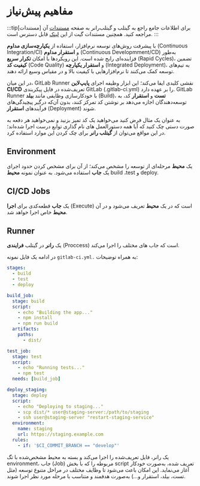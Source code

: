 # مفاهیم پیش‌نیاز

:::tip[مستندات]
برای اطلاعات جامع راجع به گیتلب و گیتلب‌رانر به صفحه [مستندات](https://docs.gitlab.com/) آن مراجعه کنید.
همچنین مستندات گیت از این [لینک](https://git-scm.com/doc) قابل دسترس است.
:::

با پیشرفت روش‌های توسعه نرم‌افزار، استفاده از **یکپارچه‌سازی مداوم** (Continuous Integration/CI) و **استقرار مداوم** (Continuous Developmment/CD) به‌طور فزاینده‌ای رایج شده است. این رویکردها با امکان **تکرار سریع** (Rapid Cycles)، تضمین **کیفیت کد** (Code Quality) و **استقرار یکپارچه** (Integrated Deployment)، به تیم‌های توسعه کمک می‌کنند تا نرم‌افزارهایی با کیفیت بالا و در مقیاس وسیع ارائه دهند.

در این میان، GitLab Runner نقشی کلیدی ایفا می‌کند؛ این ابزار وظیفه اجرای **پایپ‌لاین CI/CD** تعریف‌شده در فایل پیکربندی GitLab (.gitlab-ci.yml) را بر عهده دارد. GitLab Runner با خودکارسازی وظایفی مانند **بیلد** (Build)، **تست** و **استقرار** کد، به توسعه‌دهندگان اجازه می‌دهد بر نوشتن کد تمرکز کنند، بدون آن‌که درگیر پیچیدگی‌های فرآیندهای **استقرار** (Deployment) شوند.

به عنوان یک مثال فرض کنید می‌خواهید یک کد تمیز بزنید و نمی‌خواهید هر دفعه به صورت دستی چک کنید که آیا همه دستورالعمل های نام گذاری توابع درست اجرا شده‌اند؛ در این مواقع می‌توان از **گیتلب رانر** برای چک کردن این موارد استفاده کرد.

## Environment

یک **محیط** مرحله‌ای از توسعه را مشخص می‌کند؛ از آن برای مشخص کردن حدود اجرای یک **جاب** استفاده می‌شود. به عنوان نمونه **محیط** build ،test و deploy.

## CI/CD Jobs

یک **جاب** قطعه‌کدی برای **اجرا** (Execute) است که در یک **محیط** تعریف می‌شود و در آن **محیط** خاص اجرا خواهد شد.

## Runner

یک **رانر** در گیتلب **فرایندی** (Proccess) است که جاب های مختلف را اجرا می‌کند.

در ادامه یک فایل نمونه `gitlab-ci.yml.` به همراه توضیحات:

```yaml
stages:
  - build
  - test
  - deploy

build_job:
  stage: build
  script:
    - echo "Building the app..."
    - npm install
    - npm run build
  artifacts:
    paths:
      - dist/

test_job:
  stage: test
  script:
    - echo "Running tests..."
    - npm test
  needs: [build_job]

deploy_staging:
  stage: deploy
  script:
    - echo "Deploying to staging..."
    - scp dist/* user@staging-server:/path/to/staging
    - ssh user@staging-server "restart-staging-service"
  environment:
    name: staging
    url: https://staging.example.com
  rules:
    - if: '$CI_COMMIT_BRANCH == "develop"'
```

یک رانر، فایل تعریف‌شده را اجرا می‌کند و بسته به محیط مشخص‌شده با تگ environment، جاب (Job) مربوطه را که با بخش script تعریف شده، به‌صورت خودکار آغاز می‌نماید. این امکان باعث می‌شود تا وظایف مختلف در مراحل متنوع توسعه (مثل تست، بیلد، استقرار و...) به‌صورت هدفمند و متناسب با مرحله مورد نظر اجرا شوند.
